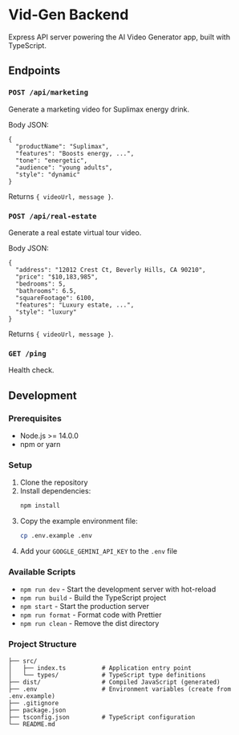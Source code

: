 # Vid-Gen Backend

Express API server powering the AI Video Generator app, built with TypeScript.

## Endpoints

### `POST /api/marketing`
Generate a marketing video for Suplimax energy drink.

Body JSON:
```
{
  "productName": "Suplimax",
  "features": "Boosts energy, ...",
  "tone": "energetic",
  "audience": "young adults",
  "style": "dynamic"
}
```
Returns `{ videoUrl, message }`.

### `POST /api/real-estate`
Generate a real estate virtual tour video.

Body JSON:
```
{
  "address": "12012 Crest Ct, Beverly Hills, CA 90210",
  "price": "$10,183,985",
  "bedrooms": 5,
  "bathrooms": 6.5,
  "squareFootage": 6100,
  "features": "Luxury estate, ...",
  "style": "luxury"
}
```
Returns `{ videoUrl, message }`.

### `GET /ping`
Health check.

## Development

### Prerequisites

- Node.js >= 14.0.0
- npm or yarn

### Setup

1. Clone the repository
2. Install dependencies:
   ```bash
   npm install
   ```
3. Copy the example environment file:
   ```bash
   cp .env.example .env
   ```
4. Add your `GOOGLE_GEMINI_API_KEY` to the `.env` file

### Available Scripts

- `npm run dev` - Start the development server with hot-reload
- `npm run build` - Build the TypeScript project
- `npm start` - Start the production server
- `npm run format` - Format code with Prettier
- `npm run clean` - Remove the dist directory

### Project Structure

```
├── src/
│   ├── index.ts          # Application entry point
│   └── types/            # TypeScript type definitions
├── dist/                 # Compiled JavaScript (generated)
├── .env                  # Environment variables (create from .env.example)
├── .gitignore
├── package.json
├── tsconfig.json         # TypeScript configuration
└── README.md
```
